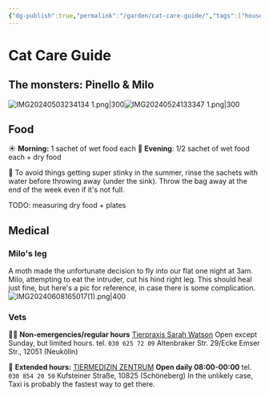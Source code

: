 ```yaml
---
{"dg-publish":true,"permalink":"/garden/cat-care-guide/","tags":["house-sitting"],"created":"2024-06-08T23:01:32.349+02:00","updated":"2024-06-08T23:38:17.055+02:00"}
---
```


# Cat Care Guide
## The monsters: Pinello  & Milo

![IMG20240503234134 1.png|300](/img/user/Files/IMG20240503234134%201.png)![IMG20240524133347 1.png|300](/img/user/Files/IMG20240524133347%201.png)
## Food
☀️ **Morning:** 1 sachet of wet food each
🌙 **Evening**: 1/2 sachet of wet food each + dry food

🤢 To avoid things getting super stinky in the summer, rinse the sachets with water before throwing away (under the sink). Throw the bag away at the end of the week even if it's not full.

TODO: measuring dry food + plates
## Medical

### Milo's leg
A moth made the unfortunate decision to fly into our flat one night at 3am.
Milo, attempting to eat the intruder, cut his hind right leg.
This should heal just fine, but here's a pic for reference, in case there is some complication.
![IMG20240608165017(1).png|400](/img/user/Files/IMG20240608165017(1).png)


### Vets
👩‍⚕️ **Non-emergencies/regular hours**
[Tierpraxis Sarah Watson](https://www.tierarzt-watson.de/english/)
Open except Sunday, but limited hours.
tel. `030 625 72 09`
Altenbraker Str. 29/Ecke Emser Str., 12051 (Neukölln)

🚨 **Extended hours:**
[TIERMEDIZIN ZENTRUM](https://tiermedizinzentrum.de/)
**Open daily 08:00-00:00**
tel. `030 854 20 50`
Kufsteiner Straße, 10825 (Schöneberg)
In the unlikely case, Taxi is probably the fastest way to get there.

